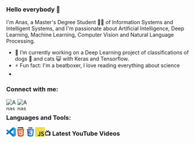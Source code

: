 ### Hello everybody 👋

I'm Anas, a Master's Degree Student 👨‍🎓 of Information Systems and Intelligent Systems, and I'm passionate about Artificial Intelligence, Deep Learning, Machine Learning, Computer Vision and Natural Language Processing.

- 🔭 I’m currently working on a Deep Learning project of classifications of dogs 🐶 and cats 😺 with Keras and Tensorflow.
- ⚡ Fun fact: I'm a beatboxer, I love reading everything about science
- 

### Connect with me:

<a href="https://www.linkedin.com/in/anas-azdad-245b48208/">
  <img align="left" alt="Anas LinkedIn" width="30px" height="30px" src="https://cdn.icon-icons.com/icons2/1753/PNG/512/iconfinder-social-media-applications-14linkedin-4102586_113786.png" />
</a>

<a href="https://twitter.com/AnasAzdad">
  <img align="left" alt="Anas Twitter" width="30px" height="30px" src="https://cdn.icon-icons.com/icons2/1753/PNG/512/iconfinder-social-media-applications-6twitter-4102580_113802.png" />
</a>
<br/>

### Languages and Tools:

<img align="left" alt="Visual Studio Code" width="26px" src="https://raw.githubusercontent.com/github/explore/80688e429a7d4ef2fca1e82350fe8e3517d3494d/topics/visual-studio-code/visual-studio-code.png" />
<img align="left" alt="HTML5" width="26px" src="https://raw.githubusercontent.com/github/explore/80688e429a7d4ef2fca1e82350fe8e3517d3494d/topics/html/html.png" />
<img align="left" alt="CSS3" width="26px" src="https://raw.githubusercontent.com/github/explore/80688e429a7d4ef2fca1e82350fe8e3517d3494d/topics/css/css.png" />
<img align="left" alt="JavaScript" width="26px" src="https://raw.githubusercontent.com/github/explore/80688e429a7d4ef2fca1e82350fe8e3517d3494d/topics/javascript/javascript.png" />

### 📺 Latest YouTube Videos

<!--
**LearnToCode180/LearnToCode180** is a ✨ _special_ ✨ repository because its `README.md` (this file) appears on your GitHub profile.

Here are some ideas to get you started:

- 🔭 I’m currently working on ...
- 🌱 I’m currently learning ...
- 👯 I’m looking to collaborate on ...
- 🤔 I’m looking for help with ...
- 💬 Ask me about ...
- 📫 How to reach me: ...
- 😄 Pronouns: ...
- ⚡ Fun fact: ...
-->
